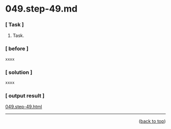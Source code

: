 <a name="topage"></a>

# 049.step-49.md

### [ Task ]
  1. Task.

### [ before ]

```sh
xxxx
```

### [ solution ]

```sh
xxxx
```

### [ output result ]

[049.step-49.html](https://koskasmail.github.io/fccdev/md/01_responsive-web-design/learn-html-by-building-a-cat-photo-app/web/049.step-49.html)


-----


<p align="right">(<a href="#topage">back to top</a>)</p>
<br/>
<br/>
